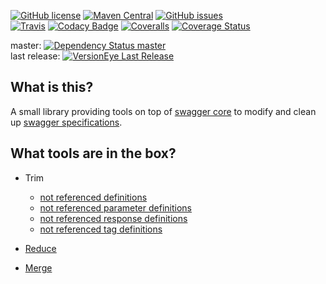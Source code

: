 [![GitHub license](https://img.shields.io/badge/license-Apache%202-blue.svg?style=plastic)](https://raw.githubusercontent.com/signed/swagger-toolbox/master/LICENSE)
[![Maven Central](https://img.shields.io/maven-central/v/com.github.signed.swagger/swagger-toolbox.svg?style=plastic)](https://maven-badges.herokuapp.com/maven-central/com.github.signed.swagger/swagger-toolbox)
[![GitHub issues](https://img.shields.io/github/issues/signed/swagger-toolbox.svg?style=plastic)](https://github.com/signed/swagger-toolbox/issues)   
[![Travis](https://img.shields.io/travis/signed/swagger-toolbox/master.svg?style=plastic)](https://travis-ci.org/signed/swagger-toolbox)
[![Codacy Badge](https://api.codacy.com/project/badge/grade/bd65bb851ff24fe5b3b39a56a6d2ad2f)](https://www.codacy.com/app/thomas-heilbronner/swagger-toolbox)
[![Coveralls](https://img.shields.io/coveralls/signed/swagger-toolbox.svg?style=plastic)](https://coveralls.io/github/signed/swagger-toolbox?branch=master)
[![Coverage Status](https://img.shields.io/codecov/c/github/signed/swagger-toolbox.svg?style=plastic)](https://codecov.io/github/signed/swagger-toolbox)

master: [![Dependency Status master](https://www.versioneye.com/user/projects/56d74b62d71695003886c338/badge.svg?style=plastic)](https://www.versioneye.com/user/projects/56d74b62d71695003886c338)  
last release: [![VersionEye Last Release](https://img.shields.io/versioneye/d/java/com.github.signed.swagger:swagger-toolbox.svg?style=plastic)](https://www.versioneye.com/java/com.github.signed.swagger:swagger-toolbox)


## What is this?
A small library providing tools on top of [swagger core](https://github.com/swagger-api/swagger-core) to modify and clean up [swagger specifications](https://github.com/swagger-api).

## What tools are in the box?
 
- Trim
  - [not referenced definitions](src/test/resources/features/trim_model_definitions.feature)
  - [not referenced parameter definitions](src/test/resources/features/trim_parameter_definitions.feature)
  - [not referenced response definitions](src/test/resources/features/trim_response_definitions.feature)
  - [not referenced tag definitions](src/test/resources/features/trim_tag_definitions.feature)

- [Reduce](src/test/resources/features/reduce.feature)

- [Merge](src/test/resources/features/merge.feature)

